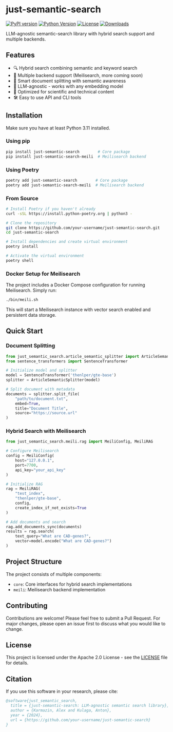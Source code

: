 # just-semantic-search

[![PyPI version](https://badge.fury.io/py/just-semantic-search.svg)](https://badge.fury.io/py/just-semantic-search)
[![Python Version](https://img.shields.io/pypi/pyversions/just-semantic-search.svg)](https://pypi.org/project/just-semantic-search/)
[![License](https://img.shields.io/badge/License-Apache%202.0-blue.svg)](https://opensource.org/licenses/Apache-2.0)
[![Downloads](https://static.pepy.tech/badge/just-semantic-search)](https://pepy.tech/project/just-semantic-search)

LLM-agnostic semantic-search library with hybrid search support and multiple backends.

## Features

- 🔍 Hybrid search combining semantic and keyword search
- 🚀 Multiple backend support (Meilisearch, more coming soon)
- 📄 Smart document splitting with semantic awareness
- 🔌 LLM-agnostic - works with any embedding model
- 🎯 Optimized for scientific and technical content
- 🛠 Easy to use API and CLI tools

## Installation

Make sure you have at least Python 3.11 installed.

### Using pip

```bash
pip install just-semantic-search        # Core package
pip install just-semantic-search-meili  # Meilisearch backend
```

### Using Poetry

```bash
poetry add just-semantic-search        # Core package
poetry add just-semantic-search-meili  # Meilisearch backend
```

### From Source

```bash
# Install Poetry if you haven't already
curl -sSL https://install.python-poetry.org | python3 -

# Clone the repository
git clone https://github.com/your-username/just-semantic-search.git
cd just-semantic-search

# Install dependencies and create virtual environment
poetry install

# Activate the virtual environment
poetry shell
```

### Docker Setup for Meilisearch

The project includes a Docker Compose configuration for running Meilisearch. Simply run:

```bash
./bin/meili.sh
```

This will start a Meilisearch instance with vector search enabled and persistent data storage.

## Quick Start

### Document Splitting

```python
from just_semantic_search.article_semantic_splitter import ArticleSemanticSplitter
from sentence_transformers import SentenceTransformer

# Initialize model and splitter
model = SentenceTransformer('thenlper/gte-base')
splitter = ArticleSemanticSplitter(model)

# Split document with metadata
documents = splitter.split_file(
    "path/to/document.txt",
    embed=True,
    title="Document Title",
    source="https://source.url"
)
```

### Hybrid Search with Meilisearch

```python
from just_semantic_search.meili.rag import MeiliConfig, MeiliRAG

# Configure Meilisearch
config = MeiliConfig(
    host="127.0.0.1",
    port=7700,
    api_key="your_api_key"
)

# Initialize RAG
rag = MeiliRAG(
    "test_index",
    "thenlper/gte-base",
    config,
    create_index_if_not_exists=True
)

# Add documents and search
rag.add_documents_sync(documents)
results = rag.search(
    text_query="What are CAD-genes?",
    vector=model.encode("What are CAD-genes?")
)
```

## Project Structure

The project consists of multiple components:

- `core`: Core interfaces for hybrid search implementations
- `meili`: Meilisearch backend implementation


## Contributing

Contributions are welcome! Please feel free to submit a Pull Request. For major changes, please open an issue first to discuss what you would like to change.

## License

This project is licensed under the Apache 2.0 License - see the [LICENSE](LICENSE) file for details.

## Citation

If you use this software in your research, please cite:

```bibtex
@software{just_semantic_search,
  title = {just-semantic-search: LLM-agnostic semantic search library},
  author = {Karmazin, Alex and Kulaga, Anton},
  year = {2024},
  url = {https://github.com/your-username/just-semantic-search}
}
```
